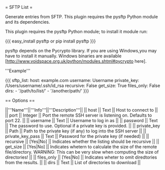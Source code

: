 = SFTP List =

Generate entries from SFTP. This plugin requires the pysftp Python module and its dependencies.

This plugin requires the pysftp Python module; to install it module run:

{{{
easy_install pysftp
or
pip install  pysftp
}}}

pysftp depends on the Pycrypto library. If you are using Windows,you may have to install it manually. Windows binaries are available [http://www.voidspace.org.uk/python/modules.shtml#pycrypto here].

'''Example'''

{{{
sftp_list:
  host: example.com
  username: Username
  private_key: /Users/username/.ssh/id_rsa
  recursive: False
  get_size: True
  files_only: False
  dirs: 
    - '/path/to/list/'
    - '/another/path/'
}}}

== Options ==

||'''Name'''||'''Info'''||'''Description'''||
|| host || Text || Host to connect to ||
|| port || Integer || Port the remote SSH server is listening on. Defaults to port 22. ||
|| username || Text || Username to log in as ||
|| password || Text || The password to use. Optional if a private key is provided. ||
|| private_key || Path || Path to the private key (if any) to log into the SSH server ||
|| private_key_pass || Text || Password for the private key (if needed) ||
|| recursive || [Yes|No] || Indicates whether the listing should be recursive ||
|| get_size || [Yes|No] || Indicates whetern to calculate the size of the remote file/directory. WARNING: This can be very slow when computing the size of directories! ||
|| files_only || [Yes|No] || Indicates wheter to omit diredtories from the results. ||
|| dirs || Text || List of directories to download ||